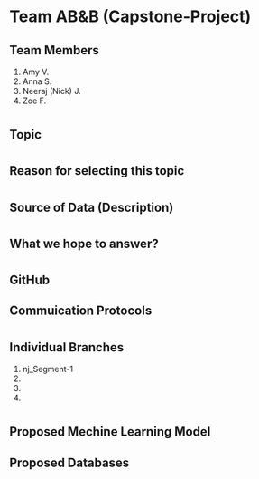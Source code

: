 # Team AB&B (Capstone-Project)

## Team Members
1. Amy V.
1. Anna S.
1. Neeraj (Nick) J.
1. Zoe F.

#
## Topic

#
## Reason for selecting this topic

#
## Source of Data (Description)

#
## What we hope to answer?

#
## GitHub
## Commuication Protocols


#
## Individual Branches
1. nj_Segment-1
1.
1.
1.


#
## Proposed Mechine Learning Model


## Proposed Databases


